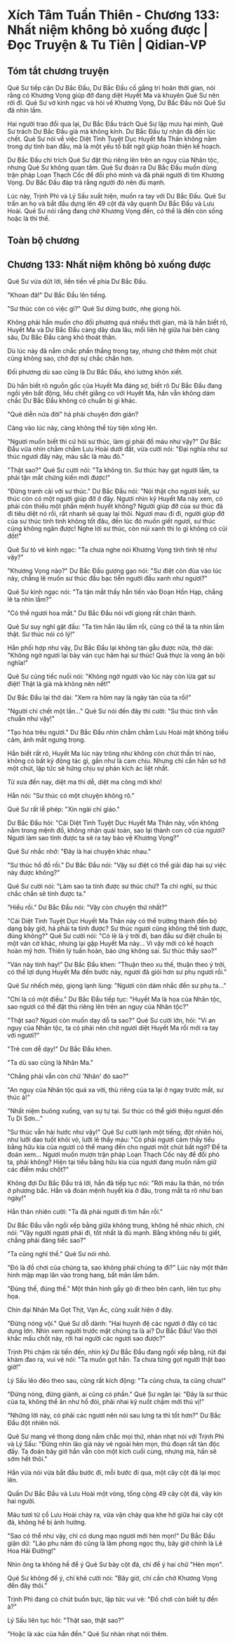 # Xích Tâm Tuần Thiên - Chương 133: Nhất niệm không bỏ xuống được | Đọc Truyện & Tu Tiên | Qidian-VP



## Tóm tắt chương truyện

Quẻ Sư tiếp cận Dư Bắc Đấu, Dư Bắc Đấu cố gắng trì hoãn thời gian, nói rằng có Khương Vọng giúp đỡ đang diệt Huyết Ma và khuyên Quẻ Sư nên rời đi. Quẻ Sư vờ kinh ngạc và hỏi về Khương Vọng, Dư Bắc Đấu nói Quẻ Sư đã nhìn lầm.

Hai người trao đổi qua lại, Dư Bắc Đấu trách Quẻ Sư lập mưu hại mình, Quẻ Sư trách Dư Bắc Đấu già mà không kính. Dư Bắc Đấu tự nhận đã đến lúc chết. Quẻ Sư nói về việc Diệt Tình Tuyệt Dục Huyết Ma Thân không nằm trong dự tính ban đầu, mà là một yếu tố bất ngờ giúp hoàn thiện kế hoạch.

Dư Bắc Đấu chỉ trích Quẻ Sư đặt thù riêng lên trên an nguy của Nhân tộc, nhưng Quẻ Sư không quan tâm. Quẻ Sư đoán ra Dư Bắc Đấu muốn dùng trận pháp Loạn Thạch Cốc để đối phó mình và đã phái người đi tìm Khương Vọng. Dư Bắc Đấu đáp trả rằng người đó nên đủ mạnh.

Lúc này, Trịnh Phì và Lý Sấu xuất hiện, muốn ra tay với Dư Bắc Đấu. Quẻ Sư trấn an họ và bắt đầu dựng lên 49 cột đá vây quanh Dư Bắc Đấu và Lưu Hoài. Quẻ Sư nói rằng đang chờ Khương Vọng đến, có thể là đến còn sống hoặc là thi thể.


## Toàn bộ chương

## Chương 133: Nhất niệm không bỏ xuống được

Quẻ Sư vừa dứt lời, liền tiến về phía Dư Bắc Đẩu.

"Khoan đã!" Dư Bắc Đẩu lên tiếng.

"Sư thúc còn có việc gì?" Quẻ Sư dừng bước, nhẹ giọng hỏi.

Không phải hắn muốn cho đối phương quá nhiều thời gian, mà là hắn biết rõ, Huyết Ma và Dư Bắc Đẩu càng dây dưa lâu, mối liên hệ giữa hai bên càng sâu, Dư Bắc Đẩu càng khó thoát thân.

Dù lúc này đã nắm chắc phần thắng trong tay, nhưng chờ thêm một chút cũng không sao, chờ đợi sự chắc chắn hơn.

Đối phương dù sao cũng là Dư Bắc Đẩu, khó lường khôn xiết.

Dù hắn biết rõ nguồn gốc của Huyết Ma đáng sợ, biết rõ Dư Bắc Đẩu đang ngồi yên bất động, liều chết giằng co với Huyết Ma, hắn vẫn không dám chắc Dư Bắc Đẩu không có chuẩn bị gì khác.

"Quẻ diễn nửa đời" há phải chuyện đơn giản?

Càng vào lúc này, càng không thể tùy tiện xông lên.

"Ngươi muốn biết thì cứ hỏi sư thúc, làm gì phải đổ máu như vậy?" Dư Bắc Đẩu vừa nhìn chằm chằm Lưu Hoài dưới đất, vừa cười nói: "Đại nghĩa như sư thúc ngươi đây này, màu sắc là màu đỏ."

"Thật sao?" Quẻ Sư cười nói: "Ta không tin. Sư thúc hay gạt người lắm, ta phải tận mắt chứng kiến mới được!"

"Đừng tranh cãi với sư thúc." Dư Bắc Đẩu nói: "Nói thật cho ngươi biết, sư thúc còn có một người giúp đỡ ở đây. Ngươi nhìn kỹ Huyết Ma này xem, có phải còn thiếu một phần mệnh huyết không? Người giúp đỡ của sư thúc đã đi tiêu diệt nó rồi, rất nhanh sẽ quay lại thôi. Ngươi mau đi đi, người giúp đỡ của sư thúc tính tình không tốt đâu, đến lúc đó muốn giết ngươi, sư thúc cũng không ngăn được! Nghe lời sư thúc, còn núi xanh thì lo gì không có củi đốt!"

Quẻ Sư tỏ vẻ kinh ngạc: "Ta chưa nghe nói Khương Vọng tính tình tệ như vậy?"

"Khương Vọng nào?" Dư Bắc Đẩu gượng gạo nói: "Sư điệt còn đùa vào lúc này, chẳng lẽ muốn sư thúc đầu bạc tiễn người đầu xanh như ngươi?"

Quẻ Sư kinh ngạc nói: "Ta tận mắt thấy hắn tiến vào Đoạn Hồn Hạp, chẳng lẽ ta nhìn lầm?"

"Có thể ngươi hoa mắt." Dư Bắc Đẩu nói với giọng rất chân thành.

Quẻ Sư suy nghĩ gật đầu: "Ta tìm hắn lâu lắm rồi, cũng có thể là ta nhìn lầm thật. Sư thúc nói có lý!"

Hắn phối hợp như vậy, Dư Bắc Đẩu lại không tán gẫu được nữa, thở dài: "Không ngờ ngươi lại bày ván cục hãm hại sư thúc! Quả thực là vong ân bội nghĩa!"

Quẻ Sư cũng tiếc nuối nói: "Không ngờ ngươi vào lúc này còn lừa gạt sư điệt! Thật là già mà không nên nết!"

Dư Bắc Đẩu lại thở dài: "Xem ra hôm nay là ngày tàn của ta rồi!"

"Người chỉ chết một lần..." Quẻ Sư nói đến đây thì cười: "Sư thúc tính vẫn chuẩn như vậy!"

"Tạo hóa trêu ngươi." Dư Bắc Đẩu nhìn chằm chằm Lưu Hoài mặt không biểu cảm, ánh mắt ngưng trọng.

Hắn biết rất rõ, Huyết Ma lúc này trông như không còn chút thần trí nào, không có bất kỳ động tác gì, gần như là cam chịu. Nhưng chỉ cần hắn sơ hở một chút, lập tức sẽ hứng chịu sự phản kích ác liệt nhất.

Từ xưa đến nay, diệt ma thì dễ, diệt ma công mới khó!

Hắn nói: "Sư thúc có một chuyện không rõ."

Quẻ Sư rất lễ phép: "Xin ngài chỉ giáo."

Dư Bắc Đẩu hỏi: "Cái Diệt Tình Tuyệt Dục Huyết Ma Thân này, vốn không nằm trong mệnh đồ, không nhận quái toán, sao lại thành con cờ của ngươi? Ngươi làm sao tính được ta sẽ ra tay bảo vệ Khương Vọng?"

Quẻ Sư nhắc nhở: "Đây là hai chuyện khác nhau."

"Sư thúc hồ đồ rồi." Dư Bắc Đẩu nói: "Vậy sư điệt có thể giải đáp hai sự việc này được không?"

Quẻ Sư cười nói: "Làm sao ta tính được sư thúc chứ? Ta chỉ nghĩ, sư thúc chắc chắn sẽ tính được ta."

"Hiểu rồi." Dư Bắc Đẩu nói: "Vậy còn chuyện thứ nhất?"

"Cái Diệt Tình Tuyệt Dục Huyết Ma Thân này có thể trưởng thành đến bộ dạng bây giờ, há phải ta tính được? Sư thúc ngươi cũng không thể tính được, đúng không?" Quẻ Sư cười nói: "Có lẽ là ý trời đi, ban đầu sư điệt chuẩn bị một ván cờ khác, nhưng lại gặp Huyết Ma này... Vì vậy mới có kế hoạch hoàn mỹ hơn. Thiên lý tuần hoàn, báo ứng không sai. Sư thúc thấy sao?"

"Ván này tính hay!" Dư Bắc Đẩu khen: "Thuận theo xu thế, thuận theo ý trời, có thể lợi dụng Huyết Ma đến bước này, ngươi đã giỏi hơn sư phụ ngươi rồi."

Quẻ Sư nhếch mép, giọng lạnh lùng: "Ngươi còn dám nhắc đến sư phụ ta..."

"Chỉ là có một điều." Dư Bắc Đẩu tiếp tục: "Huyết Ma là họa của Nhân tộc, sao ngươi có thể đặt thù riêng lên trên an nguy của Nhân tộc?"

"Thật sao? Ngươi còn muốn dạy dỗ ta sao?" Quẻ Sư cười lớn, hỏi: "Vì an nguy của Nhân tộc, ta có phải nên chờ ngươi diệt Huyết Ma rồi mới ra tay với ngươi?"

"Trẻ con dễ dạy!" Dư Bắc Đẩu khen.

"Ta dù sao cũng là Nhân Ma."

"Chẳng phải vẫn còn chữ 'Nhân' đó sao?"

"An nguy của Nhân tộc quá xa vời, thù riêng của ta lại ở ngay trước mắt, sư thúc à!"

"Nhất niệm buông xuống, vạn sự tự tại. Sư thúc có thể giới thiệu ngươi đến Tu Di Sơn..."

"Sư thúc vẫn hài hước như vậy!" Quẻ Sư cười lạnh một tiếng, đột nhiên hỏi, như lưỡi dao tuốt khỏi vỏ, lưỡi lê thấy máu: "Có phải ngươi cảm thấy tiểu bằng hữu kia của ngươi có thể mang đến cho ngươi một chút bất ngờ? Để ta đoán xem... Ngươi muốn mượn trận pháp Loạn Thạch Cốc này để đối phó ta, phải không? Hiện tại tiểu bằng hữu kia của ngươi đang muốn nắm giữ các điểm mấu chốt?"

Không đợi Dư Bắc Đẩu trả lời, hắn đã tiếp tục nói: "Rời máu lìa thân, nó trốn ở phương bắc. Hắn và đoàn mệnh huyết kia ở đâu, trong mắt ta rõ như ban ngày!"

Hắn thản nhiên cười: "Ta đã phái người đi tìm hắn rồi."

Dư Bắc Đẩu vẫn ngồi xếp bằng giữa không trung, không hề nhúc nhích, chỉ nói: "Vậy người ngươi phái đi, tốt nhất là đủ mạnh. Bằng không nếu bị giết, chẳng phải đáng tiếc sao?"

"Ta cũng nghĩ thế." Quẻ Sư nói nhỏ.

"Đó là đồ chơi của chúng ta, sao không phái chúng ta đi?" Lúc này một thân hình mập mạp lăn vào trong hang, bất mãn lẩm bẩm.

"Đúng thế, đúng thế." Một thân hình gầy gò đi theo bên cạnh, liên tục phụ họa.

Chín đại Nhân Ma Gọt Thịt, Vạn Ác, cũng xuất hiện ở đây.

"Đừng nóng vội." Quẻ Sư dỗ dành: "Hai huynh đệ các ngươi ở đây có tác dụng lớn. Nhìn xem người trước mặt chúng ta là ai? Dư Bắc Đẩu! Vào thời khắc mấu chốt này, rời hai người các ngươi sao được?"

Trịnh Phì chậm rãi tiến đến, nhìn kỹ Dư Bắc Đẩu đang ngồi xếp bằng, rút đại khảm đao ra, vui vẻ nói: "Ta muốn gọt hắn. Ta chưa từng gọt người thật bao giờ!"

Lý Sấu lẽo đẽo theo sau, cũng rất kích động: "Ta cũng chưa, ta cũng chưa!"

"Đừng nóng, đừng giành, ai cũng có phần." Quẻ Sư ngăn lại: "Đây là sư thúc của ta, không thể ăn như hổ đói, phải nhai kỹ nuốt chậm mới thú vị!"

"Những lời này, có phải các ngươi nên nói sau lưng ta thì tốt hơn?" Dư Bắc Đẩu đột nhiên nói.

Quẻ Sư mang vẻ thong dong nắm chắc mọi thứ, nhàn nhạt nói với Trịnh Phì và Lý Sấu: "Đừng nhìn lão già này vẻ ngoài hèn mọn, thủ đoạn rất tàn độc đấy. Ta đoán bây giờ hắn vẫn còn một kích cuối cùng, nhưng mà, hắn sẽ sớm hết thôi."

Hắn vừa nói vừa bắt đầu bước đi, mỗi bước đi qua, một cây cột đá lại mọc lên.

Quấn Dư Bắc Đẩu và Lưu Hoài một vòng, tổng cộng 49 cây cột đá, vây kín hai người.

Máu tươi từ cổ Lưu Hoài chảy ra, vừa vặn chảy qua khe hở giữa hai cây cột đá, không hề bị ảnh hưởng.

"Sao có thể như vậy, chỉ có dung mạo ngươi mới hèn mọn!" Dư Bắc Đẩu giận dữ: "Lão phu năm đó cũng là lâm phong ngọc thụ, bây giờ chính là Lê Hoa Hải Đường!"

Nhìn ông ta không hề để ý Quẻ Sư bày cột đá, chỉ để ý hai chữ "Hèn mọn".

Quẻ Sư không để ý, chỉ khẽ cười nói: "Bây giờ, chỉ cần chờ Khương Vọng đến đây thôi."

Trịnh Phì đang có chút buồn bực, lập tức vui vẻ: "Đồ chơi còn biết tự đến à?"

Lý Sấu liên tục hỏi: "Thật sao, thật sao?"

"Hoặc là xác của hắn đến." Quẻ Sư nhàn nhạt nói thêm.